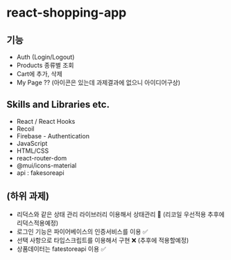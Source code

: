 # react-shopping-app

## 기능

- Auth (Login/Logout)
- Products 종류별 조회
- Cart에 추가, 삭제
- My Page ?? (아이콘은 있는데 과제결과에 없으니 아이디어구상)

## Skills and Libraries etc.

- React / React Hooks
- Recoil
- Firebase - Authentication
- JavaScript
- HTML/CSS
- react-router-dom
- @mui/icons-material
- api : fakesoreapi

## (하위 과제)

- 리덕스와 같은 상태 관리 라이브러리 이용해서 상태관리 🔺 (리코일 우선적용 추후에 리덕스적용예정)
- 로그인 기능은 파이어베이스의 인증서비스를 이용 ✅
- 선택 사항으로 타입스크립트를 이용해서 구현 ❌ (추후에 적용할예정)
- 상품데이터는 fatestoreapi 이용 ✅
